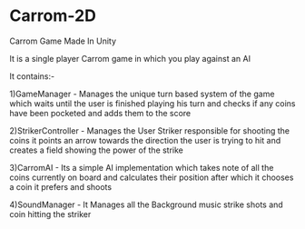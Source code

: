 # Carrom-2D
Carrom Game Made In Unity

It is a single player Carrom game in which you play against an AI 

It contains:-

1)GameManager - Manages the unique turn based system of the game which waits until the user is finished playing his turn and checks if any coins have been pocketed and adds them to the score

2)StrikerController - Manages the User Striker responsible for shooting the coins it points an arrow towards the direction the user is trying to hit and creates a field showing the power of the strike

3)CarromAI - Its a simple AI implementation which takes note of all the coins currently on board and calculates their position after which it chooses a coin it prefers and shoots

4)SoundManager - It Manages all the Background music strike shots and coin hitting the striker
